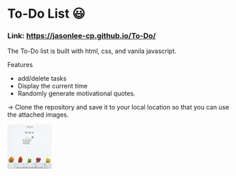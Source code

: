 # To-Do List :smiley:

### Link: https://jasonlee-cp.github.io/To-Do/

The To-Do list is built with html, css, and vanila javascript.

Features

* add/delete tasks
* Display the current time
* Randomly generate motivational quotes.

-> Clone the repository and save it to your local location so that you can use the attached images.

<img src="img/todo_demo.png" style="width:100px; height:100px;"/>
